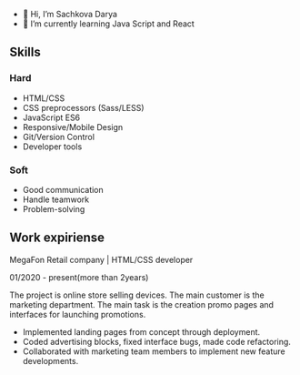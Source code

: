 - 👋 Hi, I’m Sachkova Darya
- 🌱 I’m currently learning Java Script and React

## Skills
### Hard
- HTML/CSS
- CSS preprocessors (Sass/LESS)
- JavaScript ES6
- Responsive/Mobile Design
- Git/Version Control
- Developer tools

### Soft
- Good communication
- Handle teamwork
- Problem-solving 


## Work expiriense

MegaFon Retail company | HTML/CSS developer

01/2020 - present(more than 2years)

The project is online store selling devices. The main customer is the marketing department.
The main task is the creation promo pages and interfaces for launching promotions.

- Implemented landing pages from concept through deployment.
- Coded advertising blocks, fixed interface bugs, made code refactoring.
- Collaborated with marketing team members to implement new feature developments.

